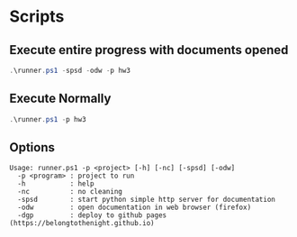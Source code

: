 # Scripts

## Execute entire progress with documents opened

```ps1
.\runner.ps1 -spsd -odw -p hw3
```

## Execute Normally

```ps1
.\runner.ps1 -p hw3
```

## Options

```
Usage: runner.ps1 -p <project> [-h] [-nc] [-spsd] [-odw]
  -p <program> : project to run
  -h           : help
  -nc          : no cleaning
  -spsd        : start python simple http server for documentation
  -odw         : open documentation in web browser (firefox)
  -dgp         : deploy to github pages (https://belongtothenight.github.io)
```